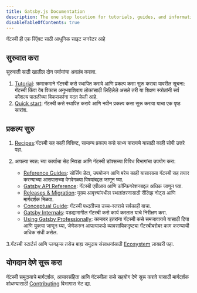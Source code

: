 ```yaml
---
title: Gatsby.js Documentation
description: The one stop location for tutorials, guides, and information about building with Gatsby
disableTableOfContents: true
---
```


 गॅटस्बी ही एक रिऍक्ट साठी आधुनिक साइट जनरेटर आहे

## सुरुवात करा

सुरुवाती साठी खालील दोन पर्यायांचा अवलंब करावा.

1. [Tutorial](/tutorial/): क्रमाक्रमाने गॅटस्बी कसे स्थापित करावे आणि प्रकल्प कसा सुरू करावा यावरील सूचना: गॅटस्बी किंवा वेब विकास अनुभवाशिवाय लोकांसाठी लिहिलेले असले तरी या शिक्षण स्त्रोतांनी सर्व कौशल्य पातळीच्या विकसकांना मदत केली आहे.
2. [Quick start](/docs/quick-start): गॅटस्बी कसे स्थापित करावे आणि नवीन प्रकल्प कसा सुरू करावा याचा एक पृष्ठ सारांश.

## प्रकल्प सुरु 

1. [Recipes](/docs/recipes/):गॅटस्बी सह काही विशिष्ट, सामान्य प्रकल्प कसे साध्य करायचे यासाठी काही सोपी उत्तरे पहा.
2. आपल्या स्वत: च्या कार्याचा सेट निवडा आणि गॅटस्बी डॉक्सच्या विविध विभागांचा उपयोग करा:

   - [Reference Guides](/docs/guides/): सोर्सिंग डेटा, उपयोजन आणि बरेच काही यासारख्या गॅटस्बी सह तयार करण्याच्या आसपासच्या वेगवेगळ्या विषयांबद्दल जाणून घ्या.
   - [Gatsby API Reference](/docs/api-reference/): गॅटस्बी एपीआय आणि कॉन्फिगरेशनबद्दल अधिक जाणून घ्या.
   - [Releases & Migration](/docs/releases-and-migration/): मुख्य आवृत्त्यांमधील स्थलांतरणासाठी रीलिझ नोट्स आणि मार्गदर्शक मिळवा.
   - [Conceptual Guide](/docs/conceptual-guide/): गॅटस्बी पध्दतीच्या उच्च-स्तराचे सर्वकाही वाचा.
   - [Gatsby Internals](/docs/gatsby-internals/): पडद्यामागील गॅटस्बी कसे कार्य करतात याचे निरीक्षण करा.
   - [Using Gatsby Professionally](/docs/using-gatsby-professionally/): कामावर इतरांना गॅटस्बी कसे समजावायचे यासाठी टिपा आणि युक्त्या जाणून घ्या, जेणेकरुन आपल्याकडे व्यावसायिकदृष्ट्या गॅटस्बीबरोबर काम करण्याची अधिक संधी असेल.

3.गॅटस्बी स्टार्टर्स आणि प्लगइन्स तसेच बाह्य समुदाय संसाधनांसाठी [Ecosystem](/ecosystem/) लायब्ररी पहा.

## योगदान देणे सुरू करा

गॅटस्बी समुदायाचे मार्गदर्शक, आचारसंहिता आणि गॅटस्बीला कसे सहयोग देणे सुरू करावे यासाठी मार्गदर्शक शोधण्यासाठी [Contributing](/contributing/) विभागास भेट द्या.

<EmailCaptureForm signupMessage="Want to keep up with the latest tips &amp; tricks? Subscribe to our newsletter!" />
